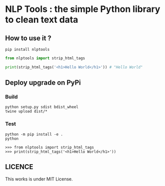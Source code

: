 # NLP Tools : the simple Python library to clean text data

## How to use it ?

``
pip install nlptools
``

```python
from nlptools import strip_html_tags

print(strip_html_tags('<h1>Hello World</h1>')) # "Hello World"
```

## Deploy upgrade on PyPi

### Build

```
python setup.py sdist bdist_wheel
twine upload dist/*
```

### Test

```
python -m pip install -e .
python

>>> from nlptools import strip_html_tags
>>> print(strip_html_tags('<h1>Hello World</h1>'))
```

## LICENCE

This works is under MIT License.
